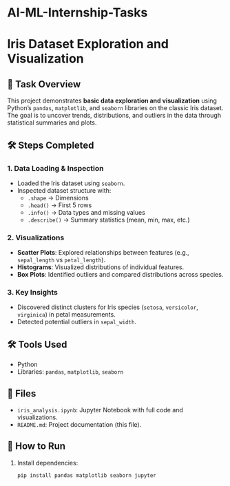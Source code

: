 # AI-ML-Internship-Tasks

# Iris Dataset Exploration and Visualization  

## 📌 Task Overview  
This project demonstrates **basic data exploration and visualization** using Python’s `pandas`, `matplotlib`, and `seaborn` libraries on the classic Iris dataset. The goal is to uncover trends, distributions, and outliers in the data through statistical summaries and plots.  

## 🛠️ Steps Completed  

### 1. **Data Loading & Inspection**  
   - Loaded the Iris dataset using `seaborn`.  
   - Inspected dataset structure with:  
     - `.shape` → Dimensions  
     - `.head()` → First 5 rows  
     - `.info()` → Data types and missing values  
     - `.describe()` → Summary statistics (mean, min, max, etc.)  

### 2. **Visualizations**  
   - **Scatter Plots**: Explored relationships between features (e.g., `sepal_length` vs `petal_length`).  
   - **Histograms**: Visualized distributions of individual features.  
   - **Box Plots**: Identified outliers and compared distributions across species.  

### 3. **Key Insights**  
   - Discovered distinct clusters for Iris species (`setosa`, `versicolor`, `virginica`) in petal measurements.  
   - Detected potential outliers in `sepal_width`.  

## 🛠️ Tools Used  
- Python  
- Libraries: `pandas`, `matplotlib`, `seaborn`  

## 📂 Files  
- `iris_analysis.ipynb`: Jupyter Notebook with full code and visualizations.  
- `README.md`: Project documentation (this file).  

## 🌟 How to Run  
1. Install dependencies:  
   ```bash
   pip install pandas matplotlib seaborn jupyter
